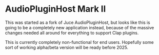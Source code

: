 # AudioPluginHost Mark II

This was started as a fork of Juce AudioPluginHost, but looks like this is going to be a completely
new application instead, because of the massive changes needed all around for everything
to support Clap plugins. 

This is currently completely non-functional for end users. Hopefully some sort of
working alpha/beta version will be ready before 2025.

